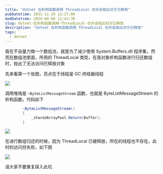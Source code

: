 ```yaml
---
title: "dotnet 在析构函数调用 ThreadLocal 也许会抛出对方已释放"
pubDatetime: 2021-11-29 12:27:00
modDatetime: 2024-08-06 12:43:30
slug: dotnet-在析构函数调用-ThreadLocal-也许会抛出对方已释放
description: "dotnet 在析构函数调用 ThreadLocal 也许会抛出对方已释放"
tags:
  - dotnet
---
```





我在不自量力做一个数组池，就是为了减少使用 System.Buffers.dll 程序集，然而在数组池里面，所用的 ThreadLocal 类型，在我对象析构函数进行归还数组时，抛出了无法访问已释放对象

<!--more-->


<!-- CreateTime:2021/11/29 20:27:00 -->

<!-- 发布 -->

先来看第一个张图，亮点在于线程是 GC 终结器线程

<!-- ![](images/img-dotnet 在析构函数调用 ThreadLocal 也许会抛出对方已释放0.png) -->

![](images/img-lindexi%2F202111292027212000.jpg)

调用堆栈是 `~ByteListMessageStream` 函数，也就是 ByteListMessageStream 的 析构函数。代码如下

```csharp
        ~ByteListMessageStream()
        {
            _sharedArrayPool.Return(Buffer);
        }
```

<!-- ![](images/img-dotnet 在析构函数调用 ThreadLocal 也许会抛出对方已释放2.png) -->

![](images/img-lindexi%2F202111292029373046.jpg)

在进行数组归还的时候，因为 ThreadLocal 已被释放，所在的线程也不存在。此时的访问将失败，如下图

<!-- ![](images/img-dotnet 在析构函数调用 ThreadLocal 也许会抛出对方已释放1.png) -->

![](images/img-lindexi%2F20211129202922896.jpg)

请大家不要重复踩入此坑

